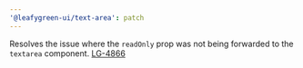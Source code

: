 ```yaml
---
'@leafygreen-ui/text-area': patch
---
```


Resolves the issue where the `readOnly` prop was not being forwarded to the `textarea` component. [LG-4866](https://jira.mongodb.org/browse/LG-4866)
